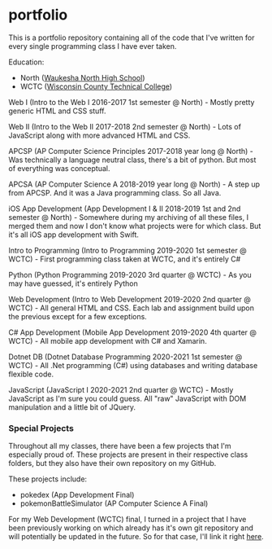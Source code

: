 # portfolio

This is a portfolio repository containing all of the code that I've written for every single programming class I have ever taken.

Education:
- North ([Waukesha North High School](https://sdw.waukesha.k12.wi.us/NorthHS))
- WCTC ([Wisconsin County Technical College](https://www.wctc.edu/))

Web I (Intro to the Web I 2016-2017 1st semester @ North) - Mostly pretty generic HTML and CSS stuff.

Web II (Intro to the Web II 2017-2018 2nd semester @ North) - Lots of JavaScript along with more advanced HTML and CSS.

APCSP (AP Computer Science Principles 2017-2018 year long @ North) - Was technically a language neutral class, there's a bit of python. But most of everything was conceptual.

APCSA (AP Computer Science A 2018-2019 year long @ North) - A step up from APCSP. And it was a Java programming class. So all Java.

iOS App Development (App Development I & II 2018-2019 1st and 2nd semester @ North) - Somewhere during my archiving of all these files, I merged them and now I don't know what projects were for which class. But it's all iOS app development with Swift.

Intro to Programming (Intro to Programming 2019-2020 1st semester @ WCTC) - First programming class taken at WCTC, and it's entirely C#

Python (Python Programming 2019-2020 3rd quarter @ WCTC) - As you may have guessed, it's entirely Python

Web Development (Intro to Web Development 2019-2020 2nd quarter @ WCTC) - All general HTML and CSS. Each lab and assignment build upon the previous except for a few exceptions.

C# App Development (Mobile App Development 2019-2020 4th quarter @ WCTC) - All mobile app development with C# and Xamarin.

Dotnet DB (Dotnet Database Programming 2020-2021 1st semester @ WCTC) - All .Net programming (C#) using databases and writing database flexible code.

JavaScript (JavaScript I 2020-2021 2nd quarter @ WCTC) - Mostly JavaScript as I'm sure you could guess. All "raw" JavaScript with DOM manipulation and a little bit of JQuery.

### Special Projects

Throughout all my classes, there have been a few projects that I'm especially proud of. These projects are present in their respective class folders, but they also have their own repository on my GitHub.

These projects include:
- pokedex (App Development Final)
- pokemonBattleSimulator (AP Computer Science A Final)

For my Web Development (WCTC) final, I turned in a project that I have been previously working on which already has it's own git repository and will potentially be updated in the future. So for that case, I'll link it right [here](https://github.com/shadeRed/horizons-compendium/).
